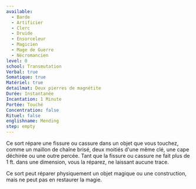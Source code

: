 ```yaml
---
available:
  - Barde
  - Artificier
  - Clerc
  - Druide
  - Ensorceleur
  - Magicien
  - Mage de Guerre
  - Nécromancien
level: 0
school: Transmutation
Verbal: true
Somatique: true
Matériel: true
detailmat: Deux pierres de magnétite
Durée: Instantanée
Incantation: 1 Minute
Portée: Touché
Concentration: false
Rituel: false
englishname: Mending
step: empty
---
```

Ce sort répare une fissure ou cassure dans un objet que vous touchez, comme un maillon de chaîne brisé, deux moitiés d'une même clé, une cape déchirée ou une outre percée. Tant que la fissure ou cassure ne fait plus de 1 ft. dans une dimension, vous la réparez, ne laissant aucune trace.

Ce sort peut réparer physiquement un objet magique ou une construction, mais ne peut pas en restaurer la magie.
